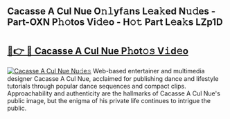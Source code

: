 ## Cacasse A Cul Nue O𝚗𝚕yf𝚊ns L𝚎a𝚔ed N𝚞𝚍es - Part-OXN P𝚑𝚘tos Vi𝚍𝚎o - H𝚘𝚝 Part L𝚎a𝚔s LZp1D

# <h2><a href="http://kf3h33l.oniu.top/?m=Cacasse+A+Cul+Nue">🔗👉 🔴 Cacasse A Cul Nue P𝚑ot𝚘𝚜 V𝚒d𝚎o</a></h2>

[![Cacasse A Cul Nue Nu𝚍e𝚜](https://i.imgur.com/0qMVB7G.gif)](http://kf3h33l.oniu.top/?m=Cacasse+A+Cul+Nue)
Web-based entertainer and multimedia designer Cacasse A Cul Nue, acclaimed for publishing dance and lifestyle tutorials through popular dance sequences and compact clips. Approachability and authenticity are the hallmarks of Cacasse A Cul Nue's public image, but the enigma of his private life continues to intrigue the public.  

